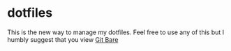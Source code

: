 # dotfiles

This is the new way to manage my dotfiles.
Feel free to use any of this but I humbly suggest that you view [Git Bare](https://www.youtube.com/watch?v=tBoLDpTWVOM) 
